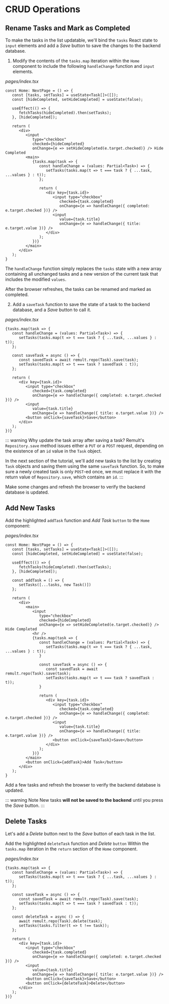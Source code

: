 # CRUD Operations

## Rename Tasks and Mark as Completed

To make the tasks in the list updatable, we'll bind the `tasks` React state to `input` elements and add a *Save* button to save the changes to the backend database.

1. Modify the contents of the `tasks.map` iteration within the `Home` component to include the following `handleChange` function and `input` elements.

*pages/index.tsx*
```tsx{16-31}
const Home: NextPage = () => {
   const [tasks, setTasks] = useState<Task[]>([]);
   const [hideCompleted, setHideCompleted] = useState(false);

   useEffect(() => {
      fetchTasks(hideCompleted).then(setTasks);
   }, [hideCompleted]);

   return (
      <div>
         <input
            type="checkbox"
            checked={hideCompleted}
            onChange={e => setHideCompleted(e.target.checked)} /> Hide Completed
         <main>
            {tasks.map(task => {
               const handleChange = (values: Partial<Task>) => {
                  setTasks(tasks.map(t => t === task ? { ...task, ...values } : t));
               };

               return (
                  <div key={task.id}>
                     <input type="checkbox"
                        checked={task.completed}
                        onChange={e => handleChange({ completed: e.target.checked })} />
                     <input
                        value={task.title}
                        onChange={e => handleChange({ title: e.target.value })} />
                  </div>
               );
            })}
         </main>
      </div>
   );
}
```

   The `handleChange` function simply replaces the `tasks` state with a new array containing all unchanged tasks and a new version of the current task that includes the modified `values`.

   After the browser refreshes, the tasks can be renamed and marked as completed.

2. Add a `saveTask` function to save the state of a task to the backend database, and a *Save* button to call it.

*pages/index.tsx*
```tsx{6-9,19}
{tasks.map(task => {
   const handleChange = (values: Partial<Task>) => {
      setTasks(tasks.map(t => t === task ? { ...task, ...values } : t));
   };

   const saveTask = async () => {
      const savedTask = await remult.repo(Task).save(task);
      setTasks(tasks.map(t => t === task ? savedTask : t));
   };

   return (
      <div key={task.id}>
         <input type="checkbox"
            checked={task.completed}
            onChange={e => handleChange({ completed: e.target.checked })} />
         <input
            value={task.title}
            onChange={e => handleChange({ title: e.target.value })} />
         <button onClick={saveTask}>Save</button>
      </div>
   );
})}
```

::: warning Why update the task array after saving a task?
Remult's `Repository.save` method issues either a `PUT` or a `POST` request, depending on the existence of an `id` value in the `Task` object. 

In the next section of the tutorial, we'll add new tasks to the list by creating `Task` objects and saving them using the same `saveTask` function. So, to make sure a newly created task is only `POST`-ed once, we must replace it with the return value of `Repository.save`, which contains an `id`.
:::

Make some changes and refresh the browser to verify the backend database is updated.
## Add New Tasks

Add the highlighted `addTask` function and *Add Task* `button` to the `Home` component:

*pages/index.tsx*
```tsx{9-11,44}
const Home: NextPage = () => {
   const [tasks, setTasks] = useState<Task[]>([]);
   const [hideCompleted, setHideCompleted] = useState(false);

   useEffect(() => {
      fetchTasks(hideCompleted).then(setTasks);
   }, [hideCompleted]);

   const addTask = () => {
      setTasks([...tasks, new Task()])
   };

   return (
      <div>
         <main>
            <input
               type="checkbox"
               checked={hideCompleted}
               onChange={e => setHideCompleted(e.target.checked)} /> Hide Completed
            <hr />
            {tasks.map(task => {
               const handleChange = (values: Partial<Task>) => {
                  setTasks(tasks.map(t => t === task ? { ...task, ...values } : t));
               }

               const saveTask = async () => {
                  const savedTask = await remult.repo(Task).save(task);
                  setTasks(tasks.map(t => t === task ? savedTask : t));
               }

               return (
                  <div key={task.id}>
                     <input type="checkbox"
                        checked={task.completed}
                        onChange={e => handleChange({ completed: e.target.checked })} />
                     <input
                        value={task.title}
                        onChange={e => handleChange({ title: e.target.value })} />
                     <button onClick={saveTask}>Save</button>
                  </div>
               );
            })}
         </main>
         <button onClick={addTask}>Add Task</button>
      </div>
   );
}
```

Add a few tasks and refresh the browser to verify the backend database is updated.

::: warning Note 
New tasks **will not be saved to the backend** until you press the *Save* button.
:::

## Delete Tasks

Let's add a *Delete* button next to the *Save* button of each task in the list.

Add the highlighted `deleteTask` function and *Delete* `button` Within the `tasks.map` iteration in the `return` section of the `Home` component.

*pages/index.tsx*
```tsx{11-14,25}
{tasks.map(task => {
   const handleChange = (values: Partial<Task>) => {
      setTasks(tasks.map(t => t === task ? { ...task, ...values } : t));
   };

   const saveTask = async () => {
      const savedTask = await remult.repo(Task).save(task);
      setTasks(tasks.map(t => t === task ? savedTask : t));
   };

   const deleteTask = async () => {
      await remult.repo(Task).delete(task);
      setTasks(tasks.filter(t => t !== task));
   };

   return (
      <div key={task.id}>
         <input type="checkbox"
            checked={task.completed}
            onChange={e => handleChange({ completed: e.target.checked })} />
         <input
            value={task.title}
            onChange={e => handleChange({ title: e.target.value })} />
         <button onClick={saveTask}>Save</button>
         <button onClick={deleteTask}>Delete</button>
      </div>
   );
})}
```